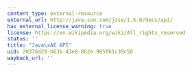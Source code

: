 ```yaml
---
content_type: external-resource
external_url: http://java.sun.com/j2se/1.5.0/docs/api/
has_external_license_warning: true
license: https://en.wikipedia.org/wiki/All_rights_reserved
status: ''
title: "Java\xAE API"
uid: 20376d29-b63b-43e8-862e-905f61c39c56
wayback_url: ''
---
```

